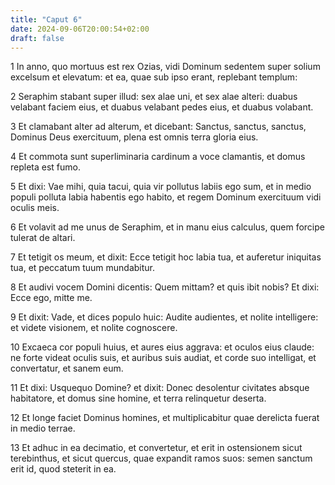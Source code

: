 ```yaml
---
title: "Caput 6"
date: 2024-09-06T20:00:54+02:00
draft: false
---
```



1 In anno, quo mortuus est rex Ozias, vidi Dominum sedentem super solium excelsum et elevatum: et ea, quae sub ipso erant, replebant templum:

2 Seraphim stabant super illud: sex alae uni, et sex alae alteri: duabus velabant faciem eius, et duabus velabant pedes eius, et duabus volabant.

3 Et clamabant alter ad alterum, et dicebant: Sanctus, sanctus, sanctus, Dominus Deus exercituum, plena est omnis terra gloria eius.

4 Et commota sunt superliminaria cardinum a voce clamantis, et domus repleta est fumo.

5 Et dixi: Vae mihi, quia tacui, quia vir pollutus labiis ego sum, et in medio populi polluta labia habentis ego habito, et regem Dominum exercituum vidi oculis meis.

6 Et volavit ad me unus de Seraphim, et in manu eius calculus, quem forcipe tulerat de altari.

7 Et tetigit os meum, et dixit: Ecce tetigit hoc labia tua, et auferetur iniquitas tua, et peccatum tuum mundabitur.

8 Et audivi vocem Domini dicentis: Quem mittam? et quis ibit nobis? Et dixi: Ecce ego, mitte me.

9 Et dixit: Vade, et dices populo huic: Audite audientes, et nolite intelligere: et videte visionem, et nolite cognoscere.

10 Excaeca cor populi huius, et aures eius aggrava: et oculos eius claude: ne forte videat oculis suis, et auribus suis audiat, et corde suo intelligat, et convertatur, et sanem eum.

11 Et dixi: Usquequo Domine? et dixit: Donec desolentur civitates absque habitatore, et domus sine homine, et terra relinquetur deserta.

12 Et longe faciet Dominus homines, et multiplicabitur quae derelicta fuerat in medio terrae.

13 Et adhuc in ea decimatio, et convertetur, et erit in ostensionem sicut terebinthus, et sicut quercus, quae expandit ramos suos: semen sanctum erit id, quod steterit in ea.

